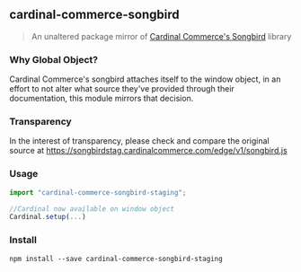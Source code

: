 ## cardinal-commerce-songbird

> An unaltered package mirror of [Cardinal Commerce's Songbird](https://cardinaldocs.atlassian.net/wiki/spaces/CC/pages/557065/Songbird.js) library

### Why Global Object?
Cardinal Commerce's songbird attaches itself to the window object, in an effort to not alter what source they've provided through their documentation, this module mirrors that decision.

### Transparency
In the interest of transparency, please check and compare the original source at https://songbirdstag.cardinalcommerce.com/edge/v1/songbird.js
### Usage

```javascript
import "cardinal-commerce-songbird-staging";

//Cardinal now available on window object
Cardinal.setup(...)
```

### Install
```
npm install --save cardinal-commerce-songbird-staging
```